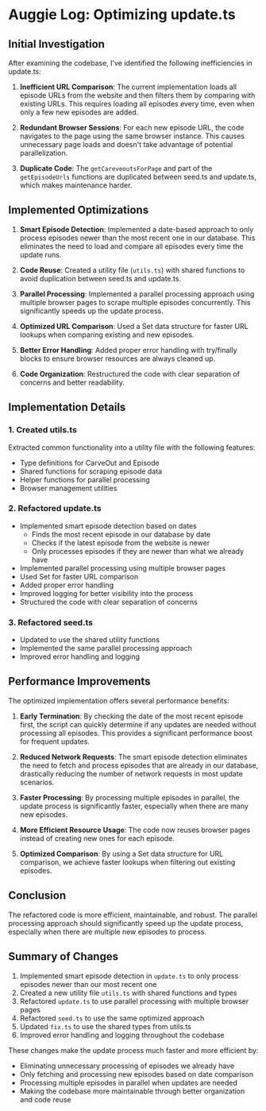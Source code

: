 # Auggie Log: Optimizing update.ts

## Initial Investigation

After examining the codebase, I've identified the following inefficiencies in update.ts:

1. **Inefficient URL Comparison**: The current implementation loads all episode URLs from the website and then filters them by comparing with existing URLs. This requires loading all episodes every time, even when only a few new episodes are added.

2. **Redundant Browser Sessions**: For each new episode URL, the code navigates to the page using the same browser instance. This causes unnecessary page loads and doesn't take advantage of potential parallelization.

3. **Duplicate Code**: The `getCareveoutsForPage` and part of the `getEpisodeUrls` functions are duplicated between seed.ts and update.ts, which makes maintenance harder.

## Implemented Optimizations

1. **Smart Episode Detection**: Implemented a date-based approach to only process episodes newer than the most recent one in our database. This eliminates the need to load and compare all episodes every time the update runs.

2. **Code Reuse**: Created a utility file (`utils.ts`) with shared functions to avoid duplication between seed.ts and update.ts.

3. **Parallel Processing**: Implemented a parallel processing approach using multiple browser pages to scrape multiple episodes concurrently. This significantly speeds up the update process.

4. **Optimized URL Comparison**: Used a Set data structure for faster URL lookups when comparing existing and new episodes.

5. **Better Error Handling**: Added proper error handling with try/finally blocks to ensure browser resources are always cleaned up.

6. **Code Organization**: Restructured the code with clear separation of concerns and better readability.

## Implementation Details

### 1. Created utils.ts

Extracted common functionality into a utility file with the following features:
- Type definitions for CarveOut and Episode
- Shared functions for scraping episode data
- Helper functions for parallel processing
- Browser management utilities

### 2. Refactored update.ts

- Implemented smart episode detection based on dates
  - Finds the most recent episode in our database by date
  - Checks if the latest episode from the website is newer
  - Only processes episodes if they are newer than what we already have
- Implemented parallel processing using multiple browser pages
- Used Set for faster URL comparison
- Added proper error handling
- Improved logging for better visibility into the process
- Structured the code with clear separation of concerns

### 3. Refactored seed.ts

- Updated to use the shared utility functions
- Implemented the same parallel processing approach
- Improved error handling and logging

## Performance Improvements

The optimized implementation offers several performance benefits:

1. **Early Termination**: By checking the date of the most recent episode first, the script can quickly determine if any updates are needed without processing all episodes. This provides a significant performance boost for frequent updates.

2. **Reduced Network Requests**: The smart episode detection eliminates the need to fetch and process episodes that are already in our database, drastically reducing the number of network requests in most update scenarios.

3. **Faster Processing**: By processing multiple episodes in parallel, the update process is significantly faster, especially when there are many new episodes.

4. **More Efficient Resource Usage**: The code now reuses browser pages instead of creating new ones for each episode.

5. **Optimized Comparison**: By using a Set data structure for URL comparison, we achieve faster lookups when filtering out existing episodes.

## Conclusion

The refactored code is more efficient, maintainable, and robust. The parallel processing approach should significantly speed up the update process, especially when there are multiple new episodes to process.

## Summary of Changes

1. Implemented smart episode detection in `update.ts` to only process episodes newer than our most recent one
2. Created a new utility file `utils.ts` with shared functions and types
3. Refactored `update.ts` to use parallel processing with multiple browser pages
4. Refactored `seed.ts` to use the same optimized approach
5. Updated `fix.ts` to use the shared types from utils.ts
6. Improved error handling and logging throughout the codebase

These changes make the update process much faster and more efficient by:
- Eliminating unnecessary processing of episodes we already have
- Only fetching and processing new episodes based on date comparison
- Processing multiple episodes in parallel when updates are needed
- Making the codebase more maintainable through better organization and code reuse

